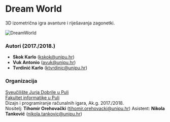 # Dream World
3D izometrična igra avanture i riješavanja zagonetki.


![DreamWorld](https://raw.githubusercontent.com/karlozap/PuzzleGame/master/Images/GamePlay.png)

### Autori (2017./2018.)
- **Skok Karlo** (kskok@unipu.hr)
- **Vuk Antonio** (avuk@unipu.hr)
- **Tvrdinić Karlo** (ktvrdinic@unipu.hr)

### Organizacija
[Sveučilište Jurja Dobrile u Puli](http://www.unipu.hr/)   
[Fakultet informatike u Puli](https://fipu.unipu.hr/)  
Dizajn i programiranje računalnih igara, Ak.g. 2017./2018.  
Nositelj: **Tihomir Orehovački** (tihomir.orehovacki@unipu.hr) 
Asistent: **Nikola Tanković** (nikola.tankovic@unipu.hr)

